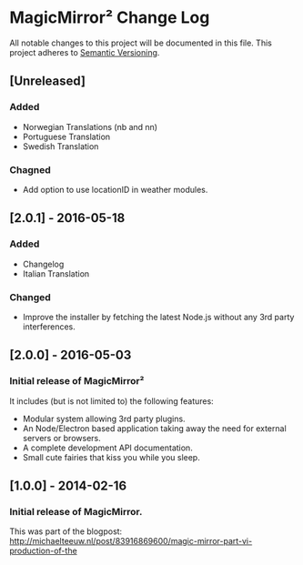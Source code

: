 # MagicMirror² Change Log
All notable changes to this project will be documented in this file.
This project adheres to [Semantic Versioning](http://semver.org/).

## [Unreleased]
### Added
- Norwegian Translations (nb and nn)
- Portuguese Translation
- Swedish Translation

### Chagned
- Add option to use locationID in weather modules.

## [2.0.1] - 2016-05-18
### Added
- Changelog
- Italian Translation

### Changed
- Improve the installer by fetching the latest Node.js without any 3rd party interferences.

## [2.0.0] - 2016-05-03
### Initial release of MagicMirror²
It includes (but is not limited to) the following features:
- Modular system allowing 3rd party plugins.
- An Node/Electron based application taking away the need for external servers or browsers.
- A complete development API documentation.
- Small cute fairies that kiss you while you sleep.

## [1.0.0] - 2014-02-16
### Initial release of MagicMirror.
This was part of the blogpost: http://michaelteeuw.nl/post/83916869600/magic-mirror-part-vi-production-of-the
